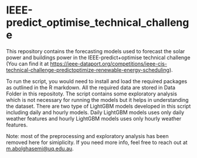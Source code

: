 # IEEE-predict_optimise_technical_challenge

This repository contains the forecasting models used to forecast the solar power and buildings power in the IEEE-predict+optimise technical challenge (You can find it at https://ieee-dataport.org/competitions/ieee-cis-technical-challenge-predictoptimize-renewable-energy-scheduling).

To run the script, you would need to install and load the required packages as outlined in the R markdown. 
All the required data are stored in Data Folder in this repositoty.
The script contains some exploratory analysis which is not necessary for running the models but it helps in understanding the dataset.
There are two type of LightGBM models developed in this script including daily and hourly models. Daily LightGBM models uses only daily weather features and hourly LightGBM models uses only hourly weather features. 

Note: most of the preprocessing and exploratory analysis has been removed here for simiplicity. If you need more info, feel free to reach out at m.abolghasemi@uq.edu.au. 
